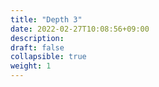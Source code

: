 ```yaml
---
title: "Depth 3"
date: 2022-02-27T10:08:56+09:00
description: 
draft: false
collapsible: true
weight: 1
---
```

